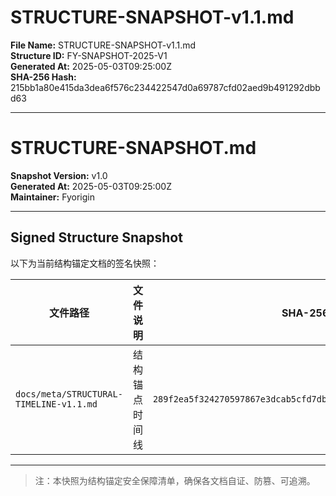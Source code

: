 # STRUCTURE-SNAPSHOT-v1.1.md

**File Name:** STRUCTURE-SNAPSHOT-v1.1.md  
**Structure ID:** FY-SNAPSHOT-2025-V1  
**Generated At:** 2025-05-03T09:25:00Z  
**SHA-256 Hash:** 215bb1a80e415da3dea6f576c234422547d0a69787cfd02aed9b491292dbbd63

---
# STRUCTURE-SNAPSHOT.md

**Snapshot Version:** v1.0  
**Generated At:** 2025-05-03T09:25:00Z  
**Maintainer:** Fyorigin

---

## Signed Structure Snapshot  
以下为当前结构锚定文档的签名快照：

| 文件路径 | 文件说明 | SHA-256 签名 |
|----------|----------|------------------------------|
| `docs/meta/STRUCTURAL-TIMELINE-v1.1.md` | 结构锚点时间线 | `289f2ea5f324270597867e3dcab5cfd7db558bff657979d4625132d027d18d8b` |

---

> 注：本快照为结构锚定安全保障清单，确保各文档自证、防篡、可追溯。
